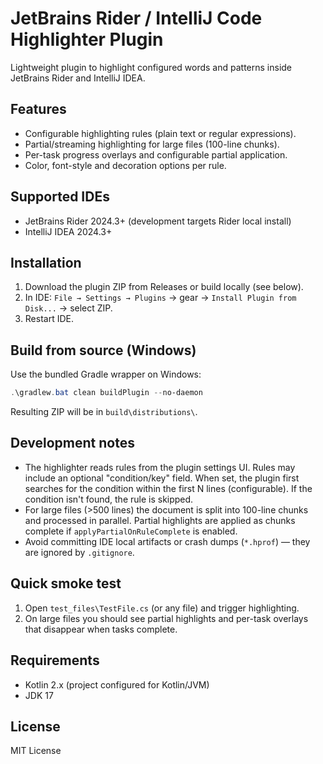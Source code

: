 
# JetBrains Rider / IntelliJ Code Highlighter Plugin

Lightweight plugin to highlight configured words and patterns inside JetBrains Rider and IntelliJ IDEA.

## Features

- Configurable highlighting rules (plain text or regular expressions).
- Partial/streaming highlighting for large files (100-line chunks).
- Per-task progress overlays and configurable partial application.
- Color, font-style and decoration options per rule.

## Supported IDEs

- JetBrains Rider 2024.3+ (development targets Rider local install)
- IntelliJ IDEA 2024.3+

## Installation

1. Download the plugin ZIP from Releases or build locally (see below).
2. In IDE: `File → Settings → Plugins` → gear → `Install Plugin from Disk...` → select ZIP.
3. Restart IDE.

## Build from source (Windows)

Use the bundled Gradle wrapper on Windows:

```powershell
.\gradlew.bat clean buildPlugin --no-daemon
```

Resulting ZIP will be in `build\distributions\`.

## Development notes

- The highlighter reads rules from the plugin settings UI. Rules may include an optional "condition/key" field. When set, the plugin first searches for the condition within the first N lines (configurable). If the condition isn't found, the rule is skipped.
- For large files (>500 lines) the document is split into 100-line chunks and processed in parallel. Partial highlights are applied as chunks complete if `applyPartialOnRuleComplete` is enabled.
- Avoid committing IDE local artifacts or crash dumps (`*.hprof`) — they are ignored by `.gitignore`.

## Quick smoke test

1. Open `test_files\TestFile.cs` (or any file) and trigger highlighting.
2. On large files you should see partial highlights and per-task overlays that disappear when tasks complete.

## Requirements

- Kotlin 2.x (project configured for Kotlin/JVM)
- JDK 17

## License

MIT License
